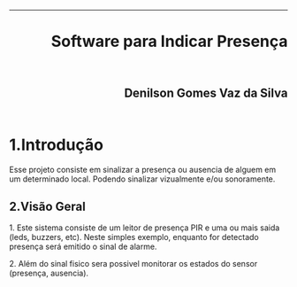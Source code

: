 ﻿***
<h1 align="right" > Software para Indicar Presença

<br>
<br>

<h2 align="right" >Denilson Gomes Vaz da Silva<br>
<br>

1.Introdução
==========

<p>Esse projeto consiste em sinalizar a presença ou ausencia de alguem
em um determinado  local. Podendo sinalizar vizualmente e/ou sonoramente.<p/>

2.Visão Geral
-----------

<p></p>
1. Este sistema consiste de um leitor de presença PIR e uma ou mais saida (leds, buzzers, etc).
Neste simples exemplo, enquanto for detectado presença será emitido o sinal de alarme.</p>
2. Além do sinal fisico sera possivel monitorar os estados do sensor (presença, ausencia).